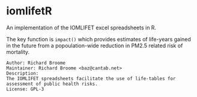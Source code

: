 # iomlifetR

An implementation of the IOMLIFET excel spreadsheets in R.

The key function is `impact()` which provides estimates of life-years gained in the future from a popoulation-wide reduction in PM2.5 related risk of mortality. 

```
Author: Richard Broome
Maintainer: Richard Broome <baz@cantab.net>
Description:
The IOMLIFET spreadsheets facilitate the use of life-tables for
assessment of public health risks.
License: GPL-3
```
